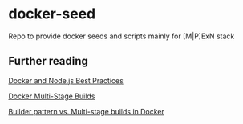 # docker-seed

Repo to provide docker seeds and scripts mainly for [M|P]ExN stack

## Further reading

[Docker and Node.js Best Practices](https://github.com/nodejs/docker-node/blob/master/docs/BestPractices.md)

[Docker Multi-Stage Builds](https://docs.docker.com/develop/develop-images/multistage-build/)

[Builder pattern vs. Multi-stage builds in Docker](https://blog.alexellis.io/mutli-stage-docker-builds/)
